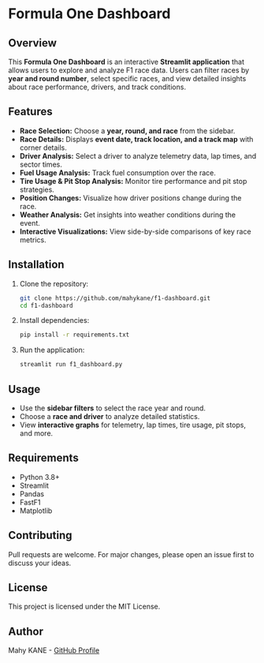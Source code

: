 # Formula One Dashboard

## Overview
This **Formula One Dashboard** is an interactive **Streamlit application** that allows users to explore and analyze F1 race data. Users can filter races by **year and round number**, select specific races, and view detailed insights about race performance, drivers, and track conditions.

## Features
- **Race Selection:** Choose a **year, round, and race** from the sidebar.
- **Race Details:** Displays **event date, track location, and a track map** with corner details.
- **Driver Analysis:** Select a driver to analyze telemetry data, lap times, and sector times.
- **Fuel Usage Analysis:** Track fuel consumption over the race.
- **Tire Usage & Pit Stop Analysis:** Monitor tire performance and pit stop strategies.
- **Position Changes:** Visualize how driver positions change during the race.
- **Weather Analysis:** Get insights into weather conditions during the event.
- **Interactive Visualizations:** View side-by-side comparisons of key race metrics.

## Installation
1. Clone the repository:
   ```sh
   git clone https://github.com/mahykane/f1-dashboard.git
   cd f1-dashboard
   ```

2. Install dependencies:
   ```sh
   pip install -r requirements.txt
   ```

3. Run the application:
   ```sh
   streamlit run f1_dashboard.py
   ```

## Usage
- Use the **sidebar filters** to select the race year and round.
- Choose a **race and driver** to analyze detailed statistics.
- View **interactive graphs** for telemetry, lap times, tire usage, pit stops, and more.

## Requirements
- Python 3.8+
- Streamlit
- Pandas
- FastF1
- Matplotlib

## Contributing
Pull requests are welcome. For major changes, please open an issue first to discuss your ideas.

## License
This project is licensed under the MIT License.

## Author
Mahy KANE - [GitHub Profile](https://github.com/mahykane)

